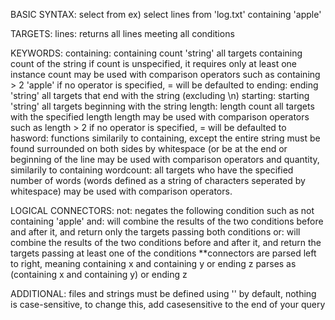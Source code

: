 BASIC SYNTAX:
select <target> from <file> <conditions>
ex) select lines from 'log.txt' containing 'apple'

TARGETS:
lines: returns all lines meeting all conditions

KEYWORDS:
containing:
  containing count 'string'
  all targets containing count of the string
  if count is unspecified, it requires only at least one instance
  count may be used with comparison operators such as containing > 2 'apple'
  if no operator is specified, = will be defaulted to
ending:
  ending 'string'
  all targets that end with the string (excluding \n)
starting:
  starting 'string'
  all targets beginning with the string
length:
  length count
  all targets with the specified length
  length may be used with comparison operators such as length > 2
  if no operator is specified, = will be defaulted to
hasword:
  functions similarily to containing, except the entire string must be found surrounded on both sides by whitespace (or be at the end or beginning of the line
  may be used with comparison operators and quantity, similarily to containing
wordcount:
  all targets who have the specified number of words (words defined as a string of characters seperated by whitespace)
  may be used with comparison operators.

LOGICAL CONNECTORS:
not:
  negates the following condition such as not containing 'apple'
and:
  will combine the results of the two conditions before and after it, and return only the targets passing both conditions
or:
  will combine the results of the two conditions before and after it, and return the targets passing at least one of the conditions
**connectors are parsed left to right, meaning containing x and containing y or ending z parses as (containing x and containing y) or ending z

ADDITIONAL:
files and strings must be defined using ''
by default, nothing is case-sensitive, to change this, add casesensitive to the end of your query
